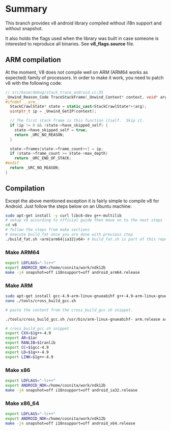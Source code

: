 # Summary

This branch provides v8 android library compiled without i18n support and without snapshot.

It also holds the flags used when the library was built in case someone is interested to reproduce all binaries. See **v8_flags.source** file.

## ARM compilation

At the moment, V8 does not compile well on ARM (ARM64 works as expected) family of processors. In order to make it work, you need to patch v8 with the following code:

```c++
// src/base/debug/stack_trace_android.cc:35
_Unwind_Reason_Code TraceStackFrame(_Unwind_Context* context, void* arg) {
#ifndef __arm__
  StackCrawlState* state = static_cast<StackCrawlState*>(arg);
  uintptr_t ip = _Unwind_GetIP(context);

  // The first stack frame is this function itself.  Skip it.
  if (ip != 0 && !state->have_skipped_self) {
    state->have_skipped_self = true;
    return _URC_NO_REASON;
  }

  state->frames[state->frame_count++] = ip;
  if (state->frame_count >= state->max_depth)
    return _URC_END_OF_STACK;
#endif
  return _URC_NO_REASON;
} 
```

## Compilation

Except the above mentioned exception it is fairly simple to compile v8 for Android. Just follow the steps below on an Ubuntu machine:

```bash
sudo apt-get install -y curl libc6-dev g++-multilib
# setup v8 according to official guide then move on to the next steps
cd v8
# follow the steps from make sections
# execute build_fat once you are done with previous step
./build_fat.sh <arm|arm64|ia32|x64> # build_fat.sh is part of this repo and must be copied under v8 folder.
```

### Make ARM64

```bash
export LDFLAGS="-lc++"
export ANDROID_NDK=/home/cosnita/work/ndk12b
make -j4 snapshot=off i18nsupport=off android_arm64.release
```

### Make ARM

```bash
sudo apt-get install gcc-4.9-arm-linux-gnueabihf g++-4.9-arm-linux-gnueabihf g++-4.9-multilib-arm-linux-gnueabihf libc6-armhf-cross
nano ./tools/cross_build_gcc.sh

# paste the content from the cross_build_gcc.sh snippet.

./tools/cross_build_gcc.sh /usr/bin/arm-linux-gnueabihf- arm.release arm_version=7 armfpu=vfpv3-d16 armfloatabi=hard armthumb=on i18nsupport=off snapshot=off -j4
```

```bash
# cross_build_gcc.sh snippet
export CXX=$1g++-4.9
export AR=$1ar
export RANLIB=$1ranlib
export CC=$1gcc-4.9
export LD=$1g++-4.9
export LINK=$1g++-4.9
```

### Make x86

```bash
export LDFLAGS="-lc++"
export ANDROID_NDK=/home/cosnita/work/ndk12b
make -j4 snapshot=off i18nsupport=off android_ia32.release
```

### Make x86_64

```bash
export LDFLAGS="-lc++"
export ANDROID_NDK=/home/cosnita/work/ndk12b
make -j4 snapshot=off i18nsupport=off android_x64.release
```